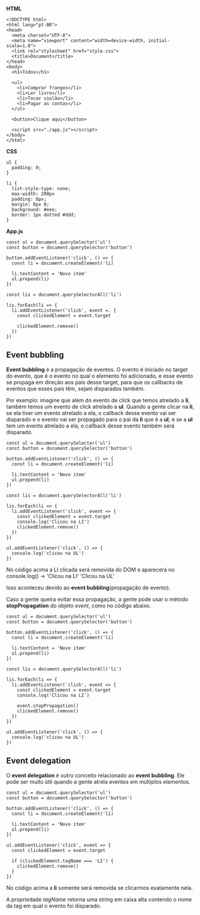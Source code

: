 **HTML**
~~~
<!DOCTYPE html>
<html lang="pt-BR">
<head>
  <meta charset="UTF-8">
  <meta name="viewport" content="width=device-width, initial-scale=1.0">
  <link rel="stylesheet" href="style.css">
  <title>Document</title>
</head>
<body>
  <h1>Todos</h1>

  <ul>
    <li>Comprar frangos</li>
    <li>Ler livro</li>
    <li>Tocar violão</li>
    <li>Pagar as contas</li>
  </ul>

  <button>Clique aqui</button>

  <script src="./app.js"></script>
</body>
</html>
~~~

**CSS**
~~~
ul {
  padding: 0;
}

li {
  list-style-type: none;
  max-width: 200px
  padding: 8px;
  margin: 8px 0;
  background: #eee;
  border: 1px dotted #ddd;
}
~~~

**App.js**
~~~
const ul = document.querySelector('ul')
const button = document.querySelector('button')

button.addEventListener('click', () => {
  const li = document.createElement('li)

  li.textContent = 'Novo item'
  ul.prepend(li)
})

const lis = document.querySelectorAll('li')

lis.forEach(li => {
  li.addEventListener('click', event =. {
    const clickedElement = event.target

    clickedElement.remove()
  })
})
~~~

## Event bubbling

**Event bubbling** é a propagação de eventos. O evento é iniciado no target do evento, que é o evento no qual o elemento foi adicionado, e esse evento se propaga em direção aos pais desse target, para que os callbacks de eventos que esses pais têm, sejam disparados também.

Por exemplo: imagine que além do evento de click que temos atrelado a **li**, também temos um evento de click atrelado a **ul**. Quando a gente clicar na **li**, se ela tiver um evento atrelado a ela, o callback desse evento vai ser disparado e o evento vai ser propagado para o pai da **li** que é a **ul**, e se a **ul** tem um evento atrelado a ela, o callback desse evento também será disparado.

~~~
const ul = document.querySelector('ul')
const button = document.querySelector('button')

button.addEventListener('click', () => {
  const li = document.createElement('li)

  li.textContent = 'Novo item'
  ul.prepend(li)
})

const lis = document.querySelectorAll('li')

lis.forEach(li => {
  li.addEventListener('click', event => {
    const clickedElement = event.target
    console.log('Clicou na LI')
    clickedElement.remove()
  })
})

ul.addEventListener('click', () => {
  console.log('clicou na UL')
})
~~~

No código acima a LI clicada será removida do DOM e aparecerá no console.log() -> 'Clicou na LI' 'Clicou na UL'

Isso aconteceu devido ao **event bubbling**(propagação de evento).

Caso a gente queira evitar essa propagação, a gente pode usar o método **stopPropagation** do objeto *event*, como no código abaixo.

~~~
const ul = document.querySelector('ul')
const button = document.querySelector('button')

button.addEventListener('click', () => {
  const li = document.createElement('li)

  li.textContent = 'Novo item'
  ul.prepend(li)
})

const lis = document.querySelectorAll('li')

lis.forEach(li => {
  li.addEventListener('click', event => {
    const clickedElement = event.target
    console.log('Clicou na LI')

    event.stopPropagation()
    clickedElement.remove()
  })
})

ul.addEventListener('click', () => {
  console.log('clicou na UL')
})
~~~

## Event delegation

O **event delegation** é outro conceito relacionado ao **event bubbling**. Ele pode ser muito útil quando a gente atrela eventos em múltiplos elementos.

~~~
const ul = document.querySelector('ul')
const button = document.querySelector('button')

button.addEventListener('click', () => {
  const li = document.createElement('li)

  li.textContent = 'Novo item'
  ul.prepend(li)
})

ul.addEventListener('click', event => {
  const clickedElement = event.target

  if (clickedElement.tagName === 'LI') {
    clickedElement.remove()
  }
})
~~~

No código acima a **li** somente será removida se clicarmos exatamente nela.

A propriedade *tagName* retorna uma string em caixa alta contendo o nome da tag em qual o evento foi disparado.

